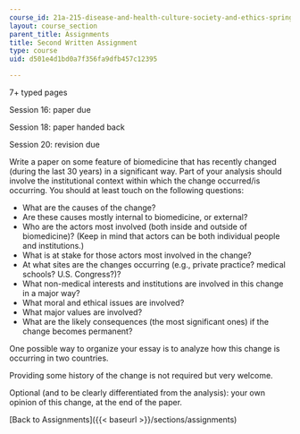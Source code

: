 ```yaml
---
course_id: 21a-215-disease-and-health-culture-society-and-ethics-spring-2012
layout: course_section
parent_title: Assignments
title: Second Written Assignment
type: course
uid: d501e4d1bd0a7f356fa9dfb457c12395

---
```


7+ typed pages

Session 16: paper due

Session 18: paper handed back

Session 20: revision due

Write a paper on some feature of biomedicine that has recently changed (during the last 30 years) in a significant way. Part of your analysis should involve the institutional context within which the change occurred/is occurring. You should at least touch on the following questions:

*   What are the causes of the change?
*   Are these causes mostly internal to biomedicine, or external?
*   Who are the actors most involved (both inside and outside of biomedicine)? (Keep in mind that actors can be both individual people and institutions.)
*   What is at stake for those actors most involved in the change?
*   At what sites are the changes occurring (e.g., private practice? medical schools? U.S. Congress?)?
*   What non-medical interests and institutions are involved in this change in a major way?
*   What moral and ethical issues are involved?
*   What major values are involved?
*   What are the likely consequences (the most significant ones) if the change becomes permanent?

One possible way to organize your essay is to analyze how this change is occurring in two countries.

Providing some history of the change is not required but very welcome.

Optional (and to be clearly differentiated from the analysis): your own opinion of this change, at the end of the paper.

[Back to Assignments]({{< baseurl >}}/sections/assignments)